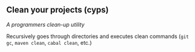 Clean your projects (cyps)
--------------------------
_A programmers clean-up utility_

Recursively goes through directories and executes clean commands (`git gc`, `maven clean`, `cabal clean`, etc.)


